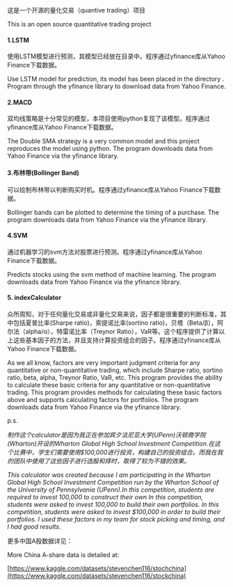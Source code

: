这是一个开源的量化交易（quantive trading）项目

This is an open source quantitative trading project

#### 1.LSTM

使用LSTM模型进行预测，其模型已经放在目录中。程序通过yfinance库从Yahoo Finance下载数据。

Use LSTM model for prediction, its model has been placed in the directory . Program through the yfinance library to download data from Yahoo Finance.

#### 2.MACD

双均线策略是十分常见的模型，本项目使用python复现了该模型。程序通过yfinance库从Yahoo Finance下载数据。

The Double SMA strategy is a very common model and this project reproduces the model using python. The program downloads data from Yahoo Finance via the yfinance library.

#### 3.布林带(Bollinger Band)

可以绘制布林带以判断购买时机。程序通过yfinance库从Yahoo Finance下载数据。

Bollinger bands can be plotted to determine the timing of a purchase. The program downloads data from Yahoo Finance via the yfinance library.

#### 4.SVM

通过机器学习的svm方法对股票进行预测。程序通过yfinance库从Yahoo Finance下载数据。

Predicts stocks using the svm method of machine learning. The program downloads data from Yahoo Finance via the yfinance library.

#### 5. indexCalculator

众所周知，对于任何量化交易或非量化交易来说，因子都是很重要的判断标准，其中包括夏普比率(Sharpe ratio)，索提诺比率(sortino ratio)，贝塔（Beta/β），阿尔法（alpha/α），特雷诺比率（Treynor Ratio），VaR等。这个程序提供了计算以上这些基本因子的方法，并且支持计算投资组合的因子。程序通过yfinance库从Yahoo Finance下载数据。

As we all know, factors are very important judgment criteria for any quantitative or non-quantitative trading, which include Sharpe ratio, sortino ratio, beta, alpha, Treynor Ratio, VaR, etc. This program provides the ability to calculate these basic criteria for any quantitative or non-quantitative trading. This program provides methods for calculating these basic factors above and supports calculating factors for portfolios. The program downloads data from Yahoo Finance via the yfinance library.

p.s.

*制作这个calculator是因为我正在参加宾夕法尼亚大学(UPenn)沃顿商学院(Wharton)开设的Wharton Global High School Investment Competition.在这个比赛中，学生们需要使用$100,000进行投资，构建自己的投资组合。而我在我的团队中使用了这些因子进行选股和择时，取得了较为不错的效果。*

*This calculator was created because I am participating in the Wharton Global High School Investment Competition run by the Wharton School of the University of Pennsylvania (UPenn).In this competition, students are required to invest 100,000 to construct their own In this competition, students were asked to invest 100,000 to build their own portfolios. In this competition, students were asked to invest $100,000 in order to build their portfolios. I used these factors in my team for stock picking and timing, and I had good results.*







更多中国A股数据详见：

More China A-share data is detailed at:

[https://www.kaggle.com/datasets/stevenchen116/stochchina](https://www.kaggle.com/datasets/stevenchen116/stockchina)